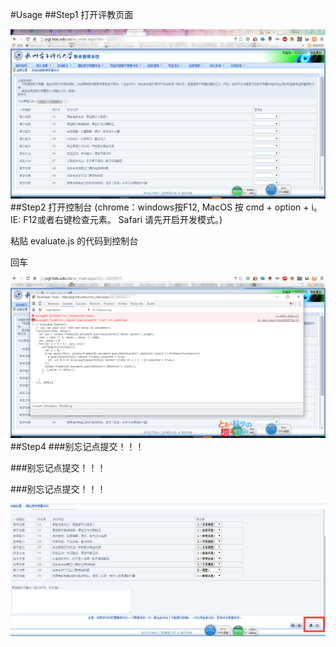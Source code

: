 #Usage
##Step1
打开评教页面

![evaluate page](assets/img/jxgl.png)
##Step2
打开控制台 (chrome：windows按F12, MacOS 按 cmd + option + i。IE: F12或者右键检查元素。 Safari 请先开启开发模式。)

粘贴 evaluate.js 的代码到控制台

回车

![script](assets/img/console.png)
##Step4
###别忘记点提交！！！

###别忘记点提交！！！

###别忘记点提交！！！

![submit](assets/img/submit.png)
